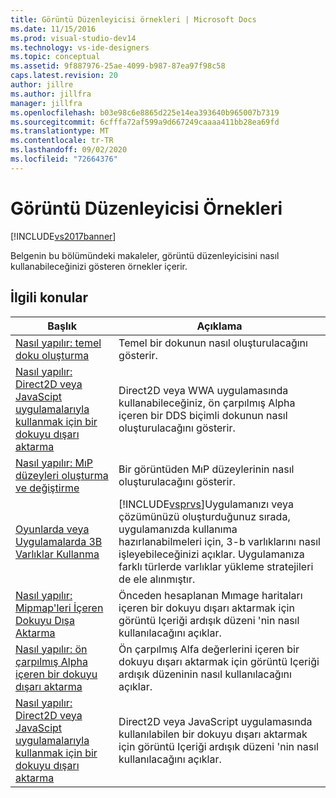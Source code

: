 ```yaml
---
title: Görüntü Düzenleyicisi örnekleri | Microsoft Docs
ms.date: 11/15/2016
ms.prod: visual-studio-dev14
ms.technology: vs-ide-designers
ms.topic: conceptual
ms.assetid: 9f887976-25ae-4099-b987-87ea97f98c58
caps.latest.revision: 20
author: jillre
ms.author: jillfra
manager: jillfra
ms.openlocfilehash: b03e98c6e8865d225e14ea393640b965007b7319
ms.sourcegitcommit: 6cfffa72af599a9d667249caaaa411bb28ea69fd
ms.translationtype: MT
ms.contentlocale: tr-TR
ms.lasthandoff: 09/02/2020
ms.locfileid: "72664376"
---
```

# <a name="image-editor-examples"></a>Görüntü Düzenleyicisi Örnekleri
[!INCLUDE[vs2017banner](../includes/vs2017banner.md)]

Belgenin bu bölümündeki makaleler, görüntü düzenleyicisini nasıl kullanabileceğinizi gösteren örnekler içerir.

## <a name="related-topics"></a>İlgili konular

|Başlık|Açıklama|
|-----------|-----------------|
|[Nasıl yapılır: temel doku oluşturma](../designers/how-to-create-a-basic-texture.md)|Temel bir dokunun nasıl oluşturulacağını gösterir.|
|[Nasıl yapılır: Direct2D veya JavaScipt uygulamalarıyla kullanmak için bir dokuyu dışarı aktarma](../designers/how-to-export-a-texture-for-use-with-direct2d-or-javascipt-apps.md)|Direct2D veya WWA uygulamasında kullanabileceğiniz, ön çarpılmış Alpha içeren bir DDS biçimli dokunun nasıl oluşturulacağını gösterir.|
|[Nasıl yapılır: MıP düzeyleri oluşturma ve değiştirme](../designers/how-to-create-and-modify-mip-levels.md)|Bir görüntüden MıP düzeylerinin nasıl oluşturulacağını gösterir.|
|[Oyunlarda veya Uygulamalarda 3B Varlıklar Kullanma](../designers/using-3-d-assets-in-your-game-or-app.md)|[!INCLUDE[vsprvs](../includes/vsprvs-md.md)]Uygulamanızı veya çözümünüzü oluşturduğunuz sırada, uygulamanızda kullanıma hazırlanabilmeleri için, 3-b varlıklarını nasıl işleyebileceğinizi açıklar. Uygulamanıza farklı türlerde varlıklar yükleme stratejileri de ele alınmıştır.|
|[Nasıl yapılır: Mipmap'leri İçeren Dokuyu Dışa Aktarma](../designers/how-to-export-a-texture-that-contains-mipmaps.md)|Önceden hesaplanan Mımage haritaları içeren bir dokuyu dışarı aktarmak için görüntü Içeriği ardışık düzeni 'nin nasıl kullanılacağını açıklar.|
|[Nasıl yapılır: ön çarpılmış Alpha içeren bir dokuyu dışarı aktarma](../designers/how-to-export-a-texture-that-has-premultiplied-alpha.md)|Ön çarpılmış Alfa değerlerini içeren bir dokuyu dışarı aktarmak için görüntü Içeriği ardışık düzeninin nasıl kullanılacağını açıklar.|
|[Nasıl yapılır: Direct2D veya JavaScipt uygulamalarıyla kullanmak için bir dokuyu dışarı aktarma](../designers/how-to-export-a-texture-for-use-with-direct2d-or-javascipt-apps.md)|Direct2D veya JavaScript uygulamasında kullanılabilen bir dokuyu dışarı aktarmak için görüntü Içeriği ardışık düzeni 'nin nasıl kullanılacağını açıklar.|
